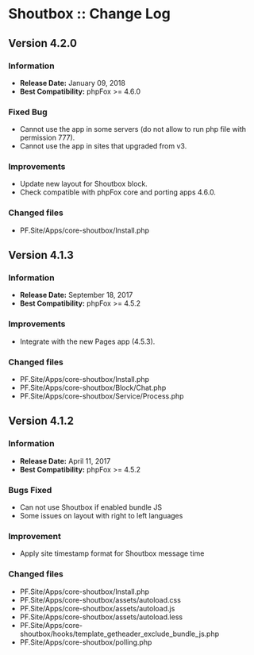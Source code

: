 # Shoutbox :: Change Log

## Version 4.2.0

### Information

- **Release Date:** January 09, 2018
- **Best Compatibility:** phpFox >= 4.6.0

### Fixed Bug

- Cannot use the app in some servers (do not allow to run php file with permission 777).
- Cannot use the app in sites that upgraded from v3.

### Improvements

- Update new layout for Shoutbox block.
- Check compatible with phpFox core and porting apps 4.6.0.

### Changed files

- PF.Site/Apps/core-shoutbox/Install.php

## Version 4.1.3

### Information

- **Release Date:** September 18, 2017
- **Best Compatibility:** phpFox >= 4.5.2

### Improvements

- Integrate with the new Pages app (4.5.3).

### Changed files

- PF.Site/Apps/core-shoutbox/Install.php
- PF.Site/Apps/core-shoutbox/Block/Chat.php
- PF.Site/Apps/core-shoutbox/Service/Process.php

## Version 4.1.2

### Information

- **Release Date:** April 11, 2017
- **Best Compatibility:** phpFox >= 4.5.2

### Bugs Fixed

- Can not use Shoutbox if enabled bundle JS
- Some issues on layout with right to left languages

### Improvement

- Apply site timestamp format for Shoutbox message time

### Changed files

- PF.Site/Apps/core-shoutbox/Install.php
- PF.Site/Apps/core-shoutbox/assets/autoload.css
- PF.Site/Apps/core-shoutbox/assets/autoload.js
- PF.Site/Apps/core-shoutbox/assets/autoload.less
- PF.Site/Apps/core-shoutbox/hooks/template_getheader_exclude_bundle_js.php
- PF.Site/Apps/core-shoutbox/polling.php
